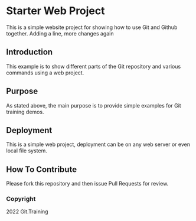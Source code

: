 # Starter Web Project

This is a simple website project for
showing how to use Git and Github together.  Adding a line, more changes again

## Introduction

This example is to show different parts of the Git repository and various commands
using a web project.
## Purpose

As stated above, the main purpose is to provide simple examples for Git
training demos.

## Deployment

This is a simple web project, deployment can be on any web server or even local
file system.

## How To Contribute

Please fork this repository and then issue Pull Requests for review.

### Copyright

2022 Git.Training